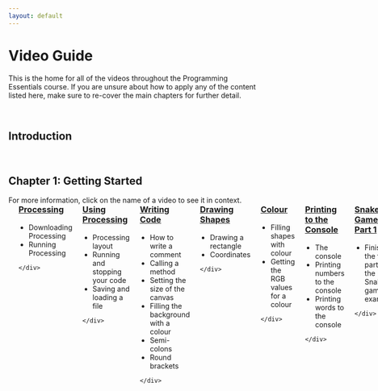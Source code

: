 ```yaml
---
layout: default
---
```


<style>
        .vid-container {
            display: flex;
            align-items: flex-start;
        }

        .vid-video {
            flex: 1;
        }

        .vid-content {
            flex: 1;
            margin-left: 20px;
        }

        h3 {
            margin-top: 0;
        }

        ul {
            padding-left: 20px;
        }
    </style>

<h1>Video Guide</h1>

This is the home for all of the videos throughout the Programming Essentials course. If you are unsure about how to apply any of the content listed here, make sure to re-cover the main chapters for further detail.

<br>
<h2>Introduction</h2>

<br>
<h2>Chapter 1: Getting Started</h2>
For more information, click on the name of a video to see it in context.

<div class="vid-container">
	<div class="vid-video">
		<video width="100%" controls>
			<source src="{{ site.baseurl }}Videos/downloading_processing.mp4" type="video/mp4">
			Your browser does not support the video tag.
		</video>
	</div>
	<div class="vid-content">
		<h3><a href="{{ site.baseurl }}Lessons/getting_started#processing">Processing</a></h3>
		<ul>
			<li>Downloading Processing</li>
			<li>Running Processing</li>
		</ul>
		
	</div>
</div>
<br>
<div class="vid-container">
	<div class="vid-video">
		<video width="100%" controls>
			<source src="{{ site.baseurl }}Videos/using_processing.mp4" type="video/mp4">
			Your browser does not support the video tag.
		</video>
	</div>
	<div class="vid-content">
		<h3><a href="{{ site.baseurl }}Lessons/getting_started#using_processing">Using Processing</a></h3>
		<ul>
			<li>Processing layout</li>
			<li>Running and stopping your code</li>
			<li>Saving and loading a file</li>
		</ul>
		
	</div>
</div>
<br>
<div class="vid-container">
	<div class="vid-video">
		<video width="100%" controls>
			<source src="{{ site.baseurl }}Videos/getting_started.mp4" type="video/mp4">
			Your browser does not support the video tag.
		</video>
	</div>
	<div class="vid-content">
		<h3><a href="{{ site.baseurl }}Lessons/getting_started#writing_code">Writing Code</a></h3>
		<ul>
			<li>How to write a comment</li>
			<li>Calling a method</li>
			<li>Setting the size of the canvas</li>
			<li>Filling the background with a colour</li>
			<li>Semi-colons</li>
			<li>Round brackets</li>
		</ul>
		
	</div>
</div>
<br>
<div class="vid-container">
	<div class="vid-video">
		<video width="100%" controls>
			<source src="{{ site.baseurl }}Videos/drawing_shapes.mp4" type="video/mp4">
			Your browser does not support the video tag.
		</video>
	</div>
	<div class="vid-content">
		<h3><a href="{{ site.baseurl }}Lessons/getting_started#drawing_shapes">Drawing Shapes</a></h3>
		<ul>
			<li>Drawing a rectangle</li>
			<li>Coordinates</li>
		</ul>
		
	</div>
</div>
<br>
<div class="vid-container">
	<div class="vid-video">
		<video width="100%" controls>
			<source src="{{ site.baseurl }}Videos/colours.mp4" type="video/mp4">
			Your browser does not support the video tag.
		</video>
	</div>
	<div class="vid-content">
		<h3><a href="{{ site.baseurl }}Lessons/getting_started#colour">Colour</a></h3>
		<ul>
			<li>Filling shapes with colour</li>
			<li>Getting the RGB values for a colour</li>
		</ul>
		
	</div>
</div>
<br>
<div class="vid-container">
	<div class="vid-video">
		<video width="100%" controls>
			<source src="{{ site.baseurl }}Videos/printing_to_the_console.mp4" type="video/mp4">
			Your browser does not support the video tag.
		</video>
	</div>
	<div class="vid-content">
		<h3><a href="{{ site.baseurl }}Lessons/getting_started#printing_to_the_console">Printing to the Console</a></h3>
		<ul>
			<li>The console</li>
			<li>Printing numbers to the console</li>
			<li>Printing words to the console</li>
		</ul>
		
	</div>
</div>
<br>
<div class="vid-container">
	<div class="vid-video">
		<video width="100%" controls>
			<source src="{{ site.baseurl }}Videos/SnakeChapter1.mp4" type="video/mp4">
			Your browser does not support the video tag.
		</video>
	</div>
	<div class="vid-content">
		<h3><a href="{{ site.baseurl }}Lessons/getting_started#snake_video">Snake Game: Part 1</a></h3>
		<ul>
			<li>Finishing the first part of the Snake game example</li>
		</ul>
		
	</div>
</div>

<br>
<h2>Chapter 2: Variables</h2>

<br>
<h2>Chapter 3: Methods</h2>

<br>
<h2>Chapter 4: Classes</h2>

<br>
<h2>Chapter 5: Conditionals</h2>

<br>
<h2>Chapter 6: Arrays</h2>

<br>
<h2>Chapter 7: Loops</h2>

<br>
<h2>Chapter 8: ArrayLists</h2>


